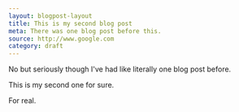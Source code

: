 ```yaml
---
layout: blogpost-layout
title: This is my second blog post
meta: There was one blog post before this.
source: http://www.google.com
category: draft
---
```


No but seriously though I've had like literally one blog post before.

This is my second one for sure.

For real.
